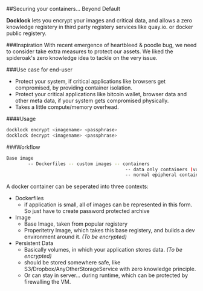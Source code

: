 
##Securing your containers... Beyond Default

**Docklock** lets you encrypt your images and critical data, and allows a zero knowledge registery in third party registery services like quay.io. or docker public registery.  

###Inspiration
With recent emergence of heartbleed & poodle bug, we need to consider take extra measures to protect our assets. We liked the spideroak's zero knowledge idea to tackle on the very issue. 

###Use case for end-user  
- Protect your system, if critical applications like browsers get compromised, by providing container isolation.  
- Protect your critical applications like bitcoin wallet, browser data and other meta data, if your system gets compromised physically. 
- Takes a little compute/memory overhead.  


####Usage 
```bash 
docklock encrypt <imagename> <passphrase>
docklock decrypt <imagename> <passphrase>
```	
###Workflow
``` bash 
Base image 
		-- Dockerfiles -- custom images -- containers
						  					-- data only containers (volumes) 
							 				-- normal epipheral containers (only for compute) 
```							
A docker container can be seperated into three contexts:

- Dockerfiles 
	- if application is small, all of images can be represented in this form. So just have to create 
	  password protected archive
- Image
	- Base Image, taken from popular registery 
	- Properitetry Image, which takes this base registery, and builds a dev environment around it. *(To be encrypted)* 
- Persistent Data   
	- Basically volumes, in which your application stores data. *(To be encrypted)*
	- should be stored somewhere safe, like S3/Dropbox/AnyOtherStorageService with zero knowledge principle.
	- Or can stay in server... during runtime, which can be protected by firewalling the VM. 


